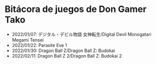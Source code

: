 # Bitácora de juegos de Don Gamer Tako
- 2022/01/07: デジタル・デビル物語 女神転生/Digital Devil Monogatari Megami Tensei
- 2022/01/22: Parasite Eve 1
- 2022/01/30: Dragon Ball Z/Dragon Ball Z: Budokai
- 2022/02/11: Dragon Ball Z 2/Dragon Ball Z: Budokai 2
